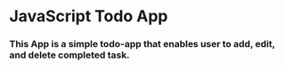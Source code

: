 # JavaScript Todo App

### This App is a simple todo-app that enables user to add, edit, and delete completed task.
